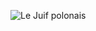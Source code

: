 ![Le Juif polonais](https://upload.wikimedia.org/wikipedia/commons/thumb/0/03/Trimeresurus_popeiorum%2C_Pope%27s_pit_viper_-_Doi_Phu_Kha_National_Park_%2846846412805%29.jpg/350px-Trimeresurus_popeiorum%2C_Pope%27s_pit_viper_-_Doi_Phu_Kha_National_Park_%2846846412805%29.jpg)